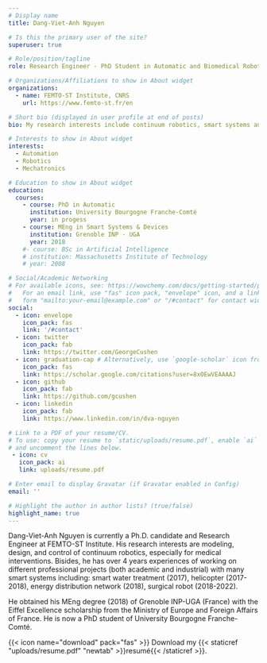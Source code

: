 ```yaml
---
# Display name
title: Dang-Viet-Anh Nguyen

# Is this the primary user of the site?
superuser: true

# Role/position/tagline
role: Research Engineer - PhD Student in Automatic and Biomedical Robotics

# Organizations/Affiliations to show in About widget
organizations:
  - name: FEMTO-ST Institute, CNRS
    url: https://www.femto-st.fr/en

# Short bio (displayed in user profile at end of posts)
bio: My research interests include continuum robotics, smart systems and devices.

# Interests to show in About widget
interests:
  - Automation
  - Robotics
  - Mechatronics

# Education to show in About widget
education:
  courses:
    - course: PhD in Automatic
      institution: University Bourgogne Franche-Comté
      year: in progess
    - course: MEng in Smart Systems & Devices
      institution: Grenoble INP - UGA
      year: 2018
    #- course: BSc in Artificial Intelligence
    # institution: Massachusetts Institute of Technology
    # year: 2008

# Social/Academic Networking
# For available icons, see: https://wowchemy.com/docs/getting-started/page-builder/#icons
#   For an email link, use "fas" icon pack, "envelope" icon, and a link in the
#   form "mailto:your-email@example.com" or "/#contact" for contact widget.
social:
  - icon: envelope
    icon_pack: fas
    link: '/#contact'
  - icon: twitter
    icon_pack: fab
    link: https://twitter.com/GeorgeCushen
  - icon: graduation-cap # Alternatively, use `google-scholar` icon from `ai` icon pack
    icon_pack: fas
    link: https://scholar.google.com/citations?user=8xOEwVEAAAAJ
  - icon: github
    icon_pack: fab
    link: https://github.com/gcushen
  - icon: linkedin
    icon_pack: fab
    link: https://www.linkedin.com/in/dva-nguyen

# Link to a PDF of your resume/CV.
# To use: copy your resume to `static/uploads/resume.pdf`, enable `ai` icons in `params.toml`,
# and uncomment the lines below.
 - icon: cv
   icon_pack: ai
   link: uploads/resume.pdf

# Enter email to display Gravatar (if Gravatar enabled in Config)
email: ''

# Highlight the author in author lists? (true/false)
highlight_name: true
---
```


Dang-Viet-Anh Nguyen is currently a Ph.D. candidate and Research Engineer at FEMTO-ST Institute. His research interests are modeling, design, and control of continuum robotics, especially for medical interventions. Bisides, he has over 4 years experiences of working on different professional projects (both academic and industrial) with many smart systems including: smart water treatment (2017), helicopter (2017-2018), energy distribution network (2018), surgical robot (2018-2022).

He obtained his MEng degree (2018) of Grenoble INP-UGA (France) with the Eiffel Excellence scholarship from the Ministry of Europe and Foreign Affairs of France. He is now a PhD student of University Bourgogne Franche-Comté.

{{< icon name="download" pack="fas" >}} Download my {{< staticref "uploads/resume.pdf" "newtab" >}}resumé{{< /staticref >}}.
